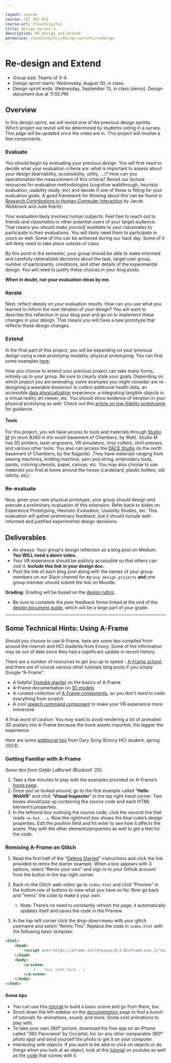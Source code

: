 ```yaml
---

layout: course
course: CSC 363 HCI
course-url: /teaching/hci
title: Design Sprint 4
description: Re-design and Extend
permalink: /teaching/hci/design-sprints/redesign
---
```


# Re-design and Extend

* Group size: Teams of 3-4
* Design sprint starts: Wednesday, August 30, in class.
* Design sprint ends: Wednesday, September 13, in class (demo). Design document due at *11:55 PM*. 

## Overview 

In this design sprint, we will revisit one of the previous design sprints. Which project we revisit will be determined by students voting in a survey. This page will be updated once the votes are in. This project will involve a few components.


### Evaluate

You should begin by evaluating your previous design. You will first need to decide what your evaluation criteria are: what is important to assess about your design (learnability, accessibility, utility, ...)? How can you operationalize the measurement of this criteria? Revisit our lecture resources for evaluation methodologies (cognitive walkthrough, heuristic evaluation, usability study, etc) and decide if one of these is fitting for your evaluation goals. A good framework for thinking about this can be found in [Research Contributions in Human-Computer Interaction](http://faculty.washington.edu/wobbrock/pubs/interactions-16.pdf) by Jacob Wobbrock and Julie Kientz.

Your evaluation likely involves human subjects. Feel free to reach out to friends and classmates or other potential users of your target audience. That means you should *make yourself available* to your classmates to participate in their evaluations. You will likely need them to participate in yours as well. Some of this can be achieved during our hack day. Some of it will likely need to take place outside of class.

By this point in the semester, your group should be able to make informed and carefully rationalized decisions about the task, target user group, number of participants, conditions, and other details of the experimental design. You will need to justify these choices in your blog posts.

**When in doubt, run your evaluation ideas by me.**

### Iterate

Next, reflect deeply on your evaluation results. How can you use what you learned to inform the next iteration of your design? You will want to describe this reflection in your blog post and go on to implement these changes in your design. That means you will have a new prototype that reflects these design changes.

### Extend

In the final part of this project, you will be expanding on your previous design using a new prototying modality: physical prototyping. You can find some examples [here](https://stephaniebaione.com/work/physical-prototyping).

How you choose to extend your previous project can take many forms, entirely up to your group. Be sure to clearly state your goals. Depending on which project you are extending, some examples you might consider are re-designing a wearable biosensor to collect additional health data, an accessible [data physicalization](http://yvonnejansen.me/dataphys) experience, a integrating tangible objects in a virtual reality art viewer, etc. You should show evidence of iteration in your physical prototying as well. Check out this [article on low-fidelity prototyping](https://www.smashingmagazine.com/2014/10/the-skeptics-guide-to-low-fidelity-prototyping/) for guidance.


#### Tools

For this project, you will have access to tools and materials through [Studio M](https://www.davidson.edu/academic-departments/digital-studies/facilities) (in room B260 in the south basement of Chambers, by Wall). Studio M has 3D printers, laser engravers, VR simulators, vinyl cutters, shirt presses, and various other tools. You also can access the [DACE Studio](https://www.davidson.edu/offices-and-services/arts-creative-engagement/dace-studio) (in the north basement of Chambers, by the flagpole). They have materials ranging from sewing machines, knitting machine, yarn and string, embroidery tools, paints, coloring utensils, paper, canvas, etc. You may also choose to use materials you find at home around the house (cardboard, plastic bottles, old tshirts, etc).

### Re-evaluate

Now, given your new physical prototype, your group should design and execute a preliminary evaluation of this extension. Refer back to slides on Experience Prototyping, Heuristic Evaluation, Usability Studies, etc. This evaluation will gather preliminary feedback, but it should include well-informed and justified experimental design decisions.


## Deliverables

* As always: Your group's design reflection as a blog post on Medium. **You WILL need a demo video.** 
* Your VR experience should be publicly accessible so that others can visit it. **Include this link in your design doc.** 
* Post the link of each blog post along with the names of your group members on our Slack channel for `#group_design_projects` **and** one group member should submit the link on Moodle.

**Grading:** Grading will be based on the [design rubric](https://docs.google.com/spreadsheets/d/1aI9LcmVZmh_977G__U4Guz_rPRCwWZs26J_yHXbhSyY/edit?usp=sharing). 
* Be sure to complete the peer feedback forms linked at the end of the [design document guide](/teaching/hci/design-doc), which will be a large part of your grade. 

-----

## Some Technical Hints: Using A-Frame
Should you choose to use A-Frame, here are some tips compiled from around the internet and HCI students from Emory. Some of the information may be out of date since they had a significant update in recent history.

There are a number of resources to get you up to speed - [A-Frame school](https://aframe.io/aframe-school/#/), and there are of course various other tutorials blog posts if you simply Google "A-Frame".

* A helpful [Youtube playlist](https://www.youtube.com/playlist?list=PLP3KjR1TMw7ekqC4o5gy0rR4odw7Jga84) on the basics of A-Frame
* A-Frame documentation on [3D models](https://aframe.io/docs/1.6.0/introduction/)
* A curated collection of [A-Frame components](https://aframe.io/aframe-registry/), so you don't need to code everything from scratch
* A cool [speech command component](https://www.npmjs.com/package/aframe-speech-command-component) to make your VR experience more immersive

A final word of caution: You may want to avoid rendering a lot of animated 3D avatars into A-Frame because the more assets imported, the laggier the experience.

Here are some [additional tips](https://medium.com/@Songary/technical-tips-for-designing-in-a-frame-6d705a2dd7a9) from Gary Song (Emory HCI student, spring 2023).


### Getting Familiar with A-Frame

*Some tips from Gabbi LaBorwit (Bucknell ‘20).*

1. Take a few minutes to play with the examples provided on A-Frame’s [home page](https://aframe.io/examples/showcase/helloworld/).
2. Once you’ve looked around, go to the first example called “**Hello WebVR**” and click “**Visual Inspector**” in the top right-hand corner. Two boxes should pop up containing the source code and each HTML element’s properties.
3. In the leftmost box outlining the source code, click the second line that reads `<a-box...>`. Now the rightmost box shows the blue cube’s design properties. Edit the position field and hit enter to see how it affects the scene. Play with the other elements/properties as well to get a feel for the code.

### Remixing A-Frame on Glitch
1. Read the first half of the “[Getting Started](https://aframe.io/docs/0.5.0/introduction/#getting-started)” instructions and click the link provided to remix the starter example. When a box appears with 3 options, select “Remix your own” and sign in to your Github account from the button in the top-right corner.

2. Back on the Glitch web-editor go to `index.html` and click “Preview” in the bottom row of buttons to view what you have so far. Now go back and “remix” the code to make it your own.
    * Note: There’s no need to constantly refresh the page, it automatically updates itself and saves the code in the Preview.

3. In the top-left corner click the drop-down menu with your glitch username and select “Remix This”. Replace the code in `index.html` with the following basic template:

```html
<html>
    <head>
        <script src="https://aframe.io/releases/0.5.0/aframe.min.js"></script>
    </head>
    <body>
        <a-scene>
            <!-- Your code here -->
        </a-scene>
    </body>
</html>
```

#### Some tips
* You can use this [tutorial](https://aframe.io/docs/0.5.0/guides/building-a-basic-scene.html) to build a basic scene and go from there, too.
* Scroll down the left-sidebar on the [documentation](https://aframe.io/docs/0.5.0/introduction/) page to find a bunch of tutorials for animations, sound, and more.
Some cool animations to play with.
* To take your own 360º picture, download the free app on an iPhone called “360 Panorama” by Occipital, Inc (or any other comparable 360º photo app) and send yourself the photo to get it on your computer.
* Interacting with objects: If you want to be able to click on objects or do things when you look at an object, look at this [tutorial](https://www.youtube.com/watch?v=yM89f0GLzB0) on youtube as well as the [code](https://github.com/SonarSystems/A-Frame-WebVR-Tutorials/blob/master/%5B6%5D%20Interacting%20With%20Objects/index.html) that comes with it.